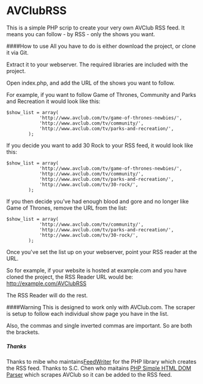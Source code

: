 AVClubRSS
=========

This is a simple PHP scrip to create your very own AVClub RSS feed. It means you can follow - by RSS - only the shows you want.

####How to use
All you have to do is either download the project, or clone it via Git. 

Extract it to your webserver. The required libraries are included with the project.

Open index.php, and add the URL of the shows you want to follow.

For example, if you want to follow Game of Thrones, Community and Parks and Recreation it would look like this:

```
$show_list = array(
			'http://www.avclub.com/tv/game-of-thrones-newbies/',
			'http://www.avclub.com/tv/community/',
			'http://www.avclub.com/tv/parks-and-recreation/',
		);
```

If you decide you want to add 30 Rock to your RSS feed, it would look like this:

```
$show_list = array(
			'http://www.avclub.com/tv/game-of-thrones-newbies/',
			'http://www.avclub.com/tv/community/',
			'http://www.avclub.com/tv/parks-and-recreation/',
			'http://www.avclub.com/tv/30-rock/',
		);
```

If you then decide you've had enough blood and gore and no longer like Game of Thrones, remove the URL from the list:

```
$show_list = array(
			'http://www.avclub.com/tv/community/',
			'http://www.avclub.com/tv/parks-and-recreation/',
			'http://www.avclub.com/tv/30-rock/',
		);
```

Once you've set the list up on your webserver, point your RSS reader at the URL.

So for example, if your website is hosted at example.com and you have cloned the project, the RSS Reader URL would be: http://example.com/AVClubRSS

The RSS Reader will do the rest.

####Warning
This is designed to work only with AVClub.com. The scraper is setup to follow each individual show page you have in the list.

Also, the commas and single inverted commas are important. So are both the brackets.


##### Thanks
Thanks to mibe who maintains[FeedWriter](https://github.com/mibe/FeedWriter) for the PHP library which creates the RSS feed.
Thanks to S.C. Chen who maitains [PHP Simple HTML DOM Parser](http://simplehtmldom.sourceforge.net/) which scrapes AVClub so it can be added to the RSS feed.


